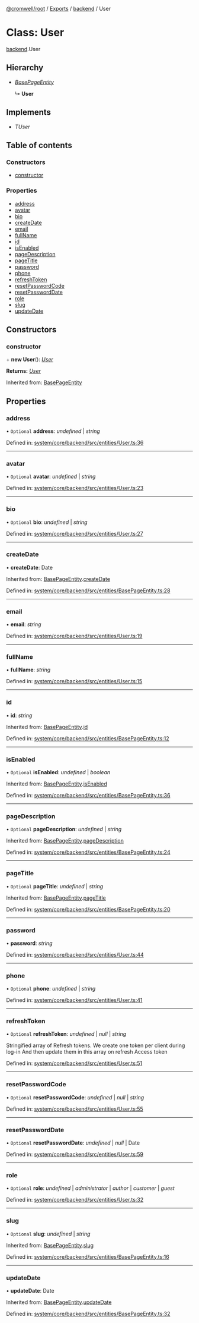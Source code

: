 [@cromwell/root](../README.md) / [Exports](../modules.md) / [backend](../modules/backend.md) / User

# Class: User

[backend](../modules/backend.md).User

## Hierarchy

* [*BasePageEntity*](backend.basepageentity.md)

  ↳ **User**

## Implements

* *TUser*

## Table of contents

### Constructors

- [constructor](backend.user.md#constructor)

### Properties

- [address](backend.user.md#address)
- [avatar](backend.user.md#avatar)
- [bio](backend.user.md#bio)
- [createDate](backend.user.md#createdate)
- [email](backend.user.md#email)
- [fullName](backend.user.md#fullname)
- [id](backend.user.md#id)
- [isEnabled](backend.user.md#isenabled)
- [pageDescription](backend.user.md#pagedescription)
- [pageTitle](backend.user.md#pagetitle)
- [password](backend.user.md#password)
- [phone](backend.user.md#phone)
- [refreshToken](backend.user.md#refreshtoken)
- [resetPasswordCode](backend.user.md#resetpasswordcode)
- [resetPasswordDate](backend.user.md#resetpassworddate)
- [role](backend.user.md#role)
- [slug](backend.user.md#slug)
- [updateDate](backend.user.md#updatedate)

## Constructors

### constructor

\+ **new User**(): [*User*](backend.user.md)

**Returns:** [*User*](backend.user.md)

Inherited from: [BasePageEntity](backend.basepageentity.md)

## Properties

### address

• `Optional` **address**: *undefined* \| *string*

Defined in: [system/core/backend/src/entities/User.ts:36](https://github.com/CromwellCMS/Cromwell/blob/4b5f538/system/core/backend/src/entities/User.ts#L36)

___

### avatar

• `Optional` **avatar**: *undefined* \| *string*

Defined in: [system/core/backend/src/entities/User.ts:23](https://github.com/CromwellCMS/Cromwell/blob/4b5f538/system/core/backend/src/entities/User.ts#L23)

___

### bio

• `Optional` **bio**: *undefined* \| *string*

Defined in: [system/core/backend/src/entities/User.ts:27](https://github.com/CromwellCMS/Cromwell/blob/4b5f538/system/core/backend/src/entities/User.ts#L27)

___

### createDate

• **createDate**: Date

Inherited from: [BasePageEntity](backend.basepageentity.md).[createDate](backend.basepageentity.md#createdate)

Defined in: [system/core/backend/src/entities/BasePageEntity.ts:28](https://github.com/CromwellCMS/Cromwell/blob/4b5f538/system/core/backend/src/entities/BasePageEntity.ts#L28)

___

### email

• **email**: *string*

Defined in: [system/core/backend/src/entities/User.ts:19](https://github.com/CromwellCMS/Cromwell/blob/4b5f538/system/core/backend/src/entities/User.ts#L19)

___

### fullName

• **fullName**: *string*

Defined in: [system/core/backend/src/entities/User.ts:15](https://github.com/CromwellCMS/Cromwell/blob/4b5f538/system/core/backend/src/entities/User.ts#L15)

___

### id

• **id**: *string*

Inherited from: [BasePageEntity](backend.basepageentity.md).[id](backend.basepageentity.md#id)

Defined in: [system/core/backend/src/entities/BasePageEntity.ts:12](https://github.com/CromwellCMS/Cromwell/blob/4b5f538/system/core/backend/src/entities/BasePageEntity.ts#L12)

___

### isEnabled

• `Optional` **isEnabled**: *undefined* \| *boolean*

Inherited from: [BasePageEntity](backend.basepageentity.md).[isEnabled](backend.basepageentity.md#isenabled)

Defined in: [system/core/backend/src/entities/BasePageEntity.ts:36](https://github.com/CromwellCMS/Cromwell/blob/4b5f538/system/core/backend/src/entities/BasePageEntity.ts#L36)

___

### pageDescription

• `Optional` **pageDescription**: *undefined* \| *string*

Inherited from: [BasePageEntity](backend.basepageentity.md).[pageDescription](backend.basepageentity.md#pagedescription)

Defined in: [system/core/backend/src/entities/BasePageEntity.ts:24](https://github.com/CromwellCMS/Cromwell/blob/4b5f538/system/core/backend/src/entities/BasePageEntity.ts#L24)

___

### pageTitle

• `Optional` **pageTitle**: *undefined* \| *string*

Inherited from: [BasePageEntity](backend.basepageentity.md).[pageTitle](backend.basepageentity.md#pagetitle)

Defined in: [system/core/backend/src/entities/BasePageEntity.ts:20](https://github.com/CromwellCMS/Cromwell/blob/4b5f538/system/core/backend/src/entities/BasePageEntity.ts#L20)

___

### password

• **password**: *string*

Defined in: [system/core/backend/src/entities/User.ts:44](https://github.com/CromwellCMS/Cromwell/blob/4b5f538/system/core/backend/src/entities/User.ts#L44)

___

### phone

• `Optional` **phone**: *undefined* \| *string*

Defined in: [system/core/backend/src/entities/User.ts:41](https://github.com/CromwellCMS/Cromwell/blob/4b5f538/system/core/backend/src/entities/User.ts#L41)

___

### refreshToken

• `Optional` **refreshToken**: *undefined* \| *null* \| *string*

Stringified array of Refresh tokens. We create one token per client during log-in
And then update them in this array on refresh Access token

Defined in: [system/core/backend/src/entities/User.ts:51](https://github.com/CromwellCMS/Cromwell/blob/4b5f538/system/core/backend/src/entities/User.ts#L51)

___

### resetPasswordCode

• `Optional` **resetPasswordCode**: *undefined* \| *null* \| *string*

Defined in: [system/core/backend/src/entities/User.ts:55](https://github.com/CromwellCMS/Cromwell/blob/4b5f538/system/core/backend/src/entities/User.ts#L55)

___

### resetPasswordDate

• `Optional` **resetPasswordDate**: *undefined* \| *null* \| Date

Defined in: [system/core/backend/src/entities/User.ts:59](https://github.com/CromwellCMS/Cromwell/blob/4b5f538/system/core/backend/src/entities/User.ts#L59)

___

### role

• `Optional` **role**: *undefined* \| *administrator* \| *author* \| *customer* \| *guest*

Defined in: [system/core/backend/src/entities/User.ts:32](https://github.com/CromwellCMS/Cromwell/blob/4b5f538/system/core/backend/src/entities/User.ts#L32)

___

### slug

• `Optional` **slug**: *undefined* \| *string*

Inherited from: [BasePageEntity](backend.basepageentity.md).[slug](backend.basepageentity.md#slug)

Defined in: [system/core/backend/src/entities/BasePageEntity.ts:16](https://github.com/CromwellCMS/Cromwell/blob/4b5f538/system/core/backend/src/entities/BasePageEntity.ts#L16)

___

### updateDate

• **updateDate**: Date

Inherited from: [BasePageEntity](backend.basepageentity.md).[updateDate](backend.basepageentity.md#updatedate)

Defined in: [system/core/backend/src/entities/BasePageEntity.ts:32](https://github.com/CromwellCMS/Cromwell/blob/4b5f538/system/core/backend/src/entities/BasePageEntity.ts#L32)
